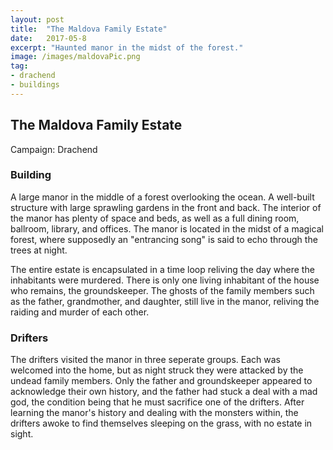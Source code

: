 ```yaml
---
layout: post
title:  "The Maldova Family Estate"
date:   2017-05-8
excerpt: "Haunted manor in the midst of the forest."
image: /images/maldovaPic.png
tag:
- drachend
- buildings 
---
```


## The Maldova Family Estate
Campaign: Drachend

### Building
A large manor in the middle of a forest overlooking the ocean. A well-built structure with large sprawling gardens in the front and back. The interior of the manor has plenty of space and beds, as well as a full dining room, ballroom, library, and offices. The manor is located in the midst of a magical forest, where supposedly an "entrancing song" is said to echo through the trees at night.

The entire estate is encapsulated in a time loop reliving the day where the inhabitants were murdered. There is only one living inhabitant of the house who remains, the groundskeeper. The ghosts of the family members such as the father, grandmother, and daughter, still live in the manor, reliving the raiding and murder of each other.

### Drifters
The drifters visited the manor in three seperate groups. Each was welcomed into the home, but as night struck they were attacked by the undead family members. Only the father and groundskeeper appeared to acknowledge their own history, and the father had stuck a deal with a mad god, the condition being that he must sacrifice one of the drifters. After learning the manor's history and dealing with the monsters within, the drifters awoke to find themselves sleeping on the grass, with no estate in sight. 

